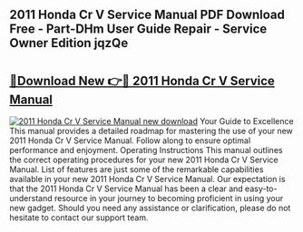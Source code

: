 ## 2011 Honda Cr V Service Manual PDF Download Free - Part-DHm User Guide Repair - Service Owner Edition jqzQe

# <h2><a href="http://bc45827.oget.top/?id=2011+Honda+Cr+V+Service+Manual">🔗Download New 👉🔴 2011 Honda Cr V Service Manual</a></h2>

[![2011 Honda Cr V Service Manual new download](https://i.imgur.com/5g1atiW.png)](http://bc45827.oget.top/?id=2011+Honda+Cr+V+Service+Manual)
Your Guide to Excellence This manual provides a detailed roadmap for mastering the use of your new 2011 Honda Cr V Service Manual. Follow along to ensure optimal performance and enjoyment. Operating Instructions This manual outlines the correct operating procedures for your new 2011 Honda Cr V Service Manual. List of features are just some of the remarkable capabilities available in your new 2011 Honda Cr V Service Manual. Our expectation is that the 2011 Honda Cr V Service Manual has been a clear and easy-to-understand resource in your journey to becoming proficient in using your new gadget. Should you need any assistance or clarification, please do not hesitate to contact our support team.
